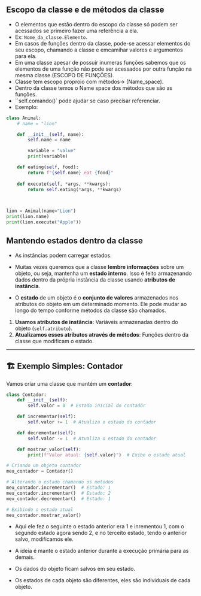## Escopo da classe e de métodos da classe
- O elementos que estão dentro do escopo da classe só podem ser acessados se primeiro fazer uma referência a ela. 
- Ex: `Nome_da_classe.Elemento`.
- Em casos de funções dentro da classe, pode-se acessar elementos do seu escopo, chamando a classe e emcamihar valores e argumentos para ela.
- Em uma classe apesar de possuir inumeras funções sabemos que os elementos de uma função não pode ser acessados por outra função na mesma classe.(ESCOPO DE FUNÇÕES). 
- Classe tem escopo proproio com métodos-> (Name_space).
- Dentro da classe temos o Name space dos métodos que são as funções.
- ``self.comando()` pode ajudar se caso precisar referenciar.
- Exemplo:
```py
class Animal:
    # name = "lion"

    def __init__(self, name):
        self.name = name

        variable = "value"
        print(variable)

    def eating(self, food):
        return f"{self.name} eat {food}"
    
    def execute(self, *args, **kwargs):
        return self.eating(*args, **kwargs)
    


lion = Animal(name="Lion")
print(lion.name)
print(lion.execute("Apple"))

```
## Mantendo estados dentro da classe
- As instâncias podem carregar estados. 
- Muitas vezes queremos que a classe **lembre informações** sobre um objeto, ou seja, mantenha um **estado interno**. Isso é feito armazenando dados dentro da própria instância da classe usando **atributos de instância**.  

- O **estado** de um objeto é o **conjunto de valores** armazenados nos atributos do objeto em um determinado momento. Ele pode mudar ao longo do tempo conforme métodos da classe são chamados.

1. **Usamos atributos de instância**: Variáveis armazenadas dentro do objeto (`self.atributo`).  
2. **Atualizamos esses atributos através de métodos**: Funções dentro da classe que modificam o estado.  

---

## 🏗 **Exemplo Simples: Contador**  
Vamos criar uma classe que mantém um **contador**:

```python
class Contador:
    def __init__(self):
        self.valor = 0  # Estado inicial do contador

    def incrementar(self):
        self.valor += 1  # Atualiza o estado do contador

    def decrementar(self):
        self.valor -= 1  # Atualiza o estado do contador

    def mostrar_valor(self):
        print(f"Valor atual: {self.valor}")  # Exibe o estado atual

# Criando um objeto contador
meu_contador = Contador()

# Alterando o estado chamando os métodos
meu_contador.incrementar()  # Estado: 1
meu_contador.incrementar()  # Estado: 2
meu_contador.decrementar()  # Estado: 1

# Exibindo o estado atual
meu_contador.mostrar_valor()
```

- Aqui ele fez o seguinte o estado anterior era 1 e inrementou 1, com o segundo estado agora sendo 2, e no terceito estado, tendo o anterior salvo, modificamos ele. 

- A ideia é mante o estado anterior durante a execução primária para as demais. 

- Os dados do objeto ficam salvos em seu estado.
- Os estados de cada objeto são diferentes, eles são individuais de cada objeto. 
